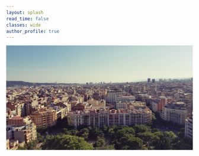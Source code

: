 ```yaml
---
layout: splash
read_time: false
classes: wide
author_profile: true
---
```


 <img src="/images/la jolla.jpg">